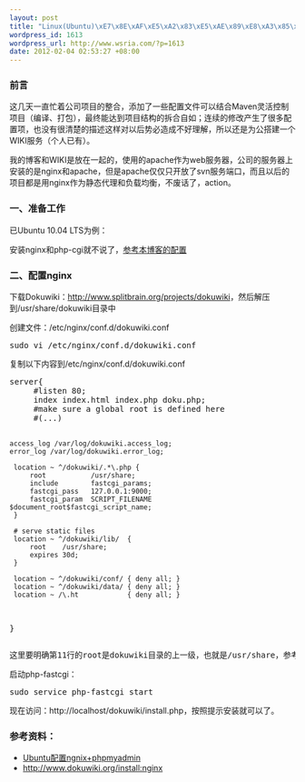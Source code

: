 ```yaml
--- 
layout: post
title: "Linux(Ubuntu)\xE7\x8E\xAF\xE5\xA2\x83\xE5\xAE\x89\xE8\xA3\x85\xE9\x85\x8D\xE7\xBD\xAENginx+Dokuwiki"
wordpress_id: 1613
wordpress_url: http://www.wsria.com/?p=1613
date: 2012-02-04 02:53:27 +08:00
---
```

<h3>前言</h3>
<p>这几天一直忙着公司项目的整合，添加了一些配置文件可以结合Maven灵活控制项目（编译、打包），最终能达到项目结构的拆合自如；连续的修改产生了很多配置项，也没有很清楚的描述这样对以后势必造成不好理解，所以还是为公搭建一个WIKI服务（个人已有）。</p>
<p>我的博客和WIKI是放在一起的，使用的apache作为web服务器，公司的服务器上安装的是nginx和apache，但是apache仅仅只开放了svn服务端口，而且以后的项目都是用nginx作为静态代理和负载均衡，不废话了，action。

<h3>一、准备工作</h3>
<p>已Ubuntu 10.04 LTS为例：</p>
<p>安装nginx和php-cgi就不说了，<a href="#refers">参考本博客的配置</a></p>

<h3>二、配置nginx</h3>
<p>下载Dokuwiki：<a href="http://www.splitbrain.org/projects/dokuwiki" target="_blank">http://www.splitbrain.org/projects/dokuwiki</a>，然后解压到/usr/share/dokuwiki目录中
</p>
<p>创建文件：/etc/nginx/conf.d/dokuwiki.conf</p>
<pre>sudo vi /etc/nginx/conf.d/dokuwiki.conf</pre>
<p>复制以下内容到/etc/nginx/conf.d/dokuwiki.conf</p>
<pre>
server{
	 #listen 80;
	 index index.html index.php doku.php;
	 #make sure a global root is defined here
	 #(...)

	access_log /var/log/dokuwiki.access_log;
	error_log /var/log/dokuwiki.error_log;

	 location ~ ^/dokuwiki/.*\.php {
	 	 root           /usr/share;
		 include        fastcgi_params;
		 fastcgi_pass   127.0.0.1:9000;
		 fastcgi_param  SCRIPT_FILENAME $document_root$fastcgi_script_name;
	 }

	 # serve static files
	 location ~ ^/dokuwiki/lib/  {
		 root	 /usr/share;
		 expires 30d;
	 }

	 location ~ ^/dokuwiki/conf/ { deny all; }
	 location ~ ^/dokuwiki/data/ { deny all; }
	 location ~ /\.ht            { deny all; }
 }
</pre>

<pre>
这里要明确第11行的root是dokuwiki目录的上一级，也就是/usr/share，参考：<a href="http://sudone.com/nginx/nginx_alias.html" target="_blank">Nginx虚拟目录</a>
</pre>

启动php-fastcgi：
<pre>sudo service php-fastcgi start</pre>
现在访问：http://localhost/dokuwiki/install.php，按照提示安装就可以了。

<h3 id="refers">参考资料：</h3>
<ul>
	<li><a href="http://www.wsria.com/archives/1540" target="_blank">Ubuntu配置ngnix+phpmyadmin</a></li>
	<li><a href="http://www.dokuwiki.org/install:nginx" target="_blank">http://www.dokuwiki.org/install:nginx</a></li>
</ul>





